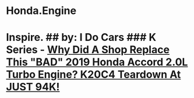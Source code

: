 # Honda.Engine
# Inspire. ## by: I Do Cars ### K Series - [Why Did A Shop Replace This "BAD" 2019 Honda Accord 2.0L Turbo Engine? K20C4 Teardown At JUST 94K!](https://youtu.be/w8lSRjLB-4Y)
